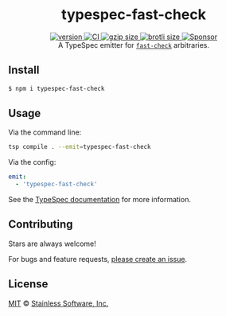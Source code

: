 <h1 align="center">
  typespec-fast-check
</h1>

<div align="center">
  <a href="https://npmjs.org/package/typespec-fast-check">
    <img src="https://badgen.net/npm/v/typespec-fast-check" alt="version" />
  </a>
  <a href="https://github.com/TomerAberbach/typespec-fast-check/actions">
    <img src="https://github.com/TomerAberbach/typespec-fast-check/workflows/CI/badge.svg" alt="CI" />
  </a>
  <a href="https://unpkg.com/typespec-fast-check/dist/index.js">
    <img src="https://deno.bundlejs.com/?q=typespec-fast-check&badge" alt="gzip size" />
  </a>
  <a href="https://unpkg.com/typespec-fast-check/dist/index.js">
    <img src="https://deno.bundlejs.com/?q=typespec-fast-check&config={%22compression%22:{%22type%22:%22brotli%22}}&badge" alt="brotli size" />
  </a>
  <a href="https://github.com/sponsors/TomerAberbach">
    <img src="https://img.shields.io/static/v1?label=Sponsor&message=%E2%9D%A4&logo=GitHub&color=%23fe8e86" alt="Sponsor" />
  </a>
</div>

<div align="center">
  A TypeSpec emitter for
  <a href="https://fast-check.dev"><code>fast-check</code></a>
  arbitraries.
</div>

## Install

```sh
$ npm i typespec-fast-check
```

## Usage

Via the command line:

```sh
tsp compile . --emit=typespec-fast-check
```

Via the config:

```yaml
emit:
  - 'typespec-fast-check'
```

See the
[TypeSpec documentation](https://typespec.io/docs/emitters/protobuf/reference/emitter)
for more information.

## Contributing

Stars are always welcome!

For bugs and feature requests,
[please create an issue](https://github.com/TomerAberbach/typespec-fast-check/issues/new).

## License

[MIT](https://github.com/TomerAberbach/typespec-fast-check/blob/main/license) ©
[Stainless Software, Inc.](https://www.stainlessapi.com)
